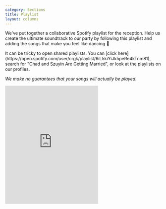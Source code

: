 ```yaml
---
category: Sections
title: Playlist
layout: columns
---
```


<div class="row">
<div class="col-xs-12 col-lg-6">

<p class="lead">
We've put together a collaborative Spotify playlist for the reception. Help us create the ultimate soundtrack to our party by following this playlist and adding the songs that make you feel like dancing 🕺
</p>

<p class="lead">
It can be tricky to open shared playlists. You can [click here](https://open.spotify.com/user/crgk/playlist/6iL5kiYiJk5peRe4kTnm81), search for "Chad and Szuyin Are Getting Married", or look at the playlists on our profiles.
</p>

<p>
<i>We make no guarantees that your songs will actually be played.</i>
</p>
</div>

<div class="col-lg-6 col-sm-6">
<iframe src="https://embed.spotify.com/?uri=spotify%3Auser%3Acrgk%3Aplaylist%3A6iL5kiYiJk5peRe4kTnm81&theme=white" width="300" height="380" frameborder="0" allowtransparency="true"></iframe>
</div>

</div> <!-- row -->

